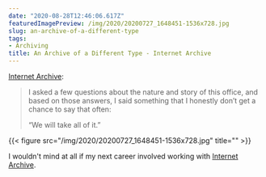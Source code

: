 ```yaml
---
date: "2020-08-28T12:46:06.617Z"
featuredImagePreview: /img/2020/20200727_1648451-1536x728.jpg
slug: an-archive-of-a-different-type
tags:
- Archiving
title: An Archive of a Different Type - Internet Archive
---
```


[Internet Archive](http://blog.archive.org/2020/08/26/an-archive-of-a-different-type/):

> I asked a few questions about the nature and story of this office, and based on those answers, I said something that I honestly don’t get a chance to say that often:
> 
> “We will take all of it.”

{{< figure src="/img/2020/20200727_1648451-1536x728.jpg" title="" >}}

I wouldn't mind at all if my next career involved working with [Internet Archive](http://archive.org).
